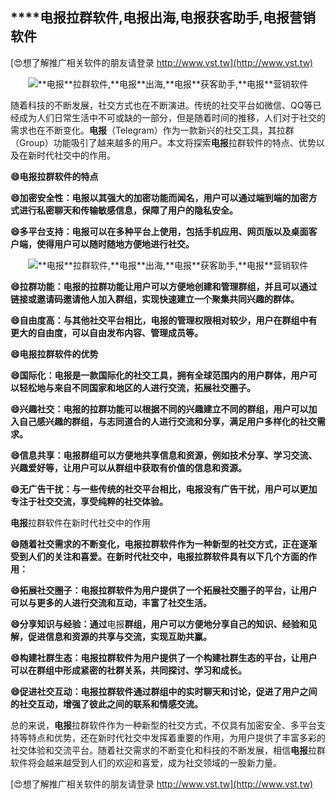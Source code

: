 ## ****电报**拉群软件,**电报**出海,**电报**获客助手,**电报**营销软件**

[😍想了解推广相关软件的朋友请登录 http://www.vst.tw](http://www.vst.tw)

 <center><img src="https://vst.tw/MP4/tuiguang/png/3.png" alt="**电报**拉群软件,**电报**出海,**电报**获客助手,**电报**营销软件"></center>

随着科技的不断发展，社交方式也在不断演进。传统的社交平台如微信、QQ等已经成为人们日常生活中不可或缺的一部分，但是随着时间的推移，人们对于社交的需求也在不断变化。**电报**（Telegram）作为一款新兴的社交工具，其拉群（Group）功能吸引了越来越多的用户。本文将探索**电报**拉群软件的特点、优势以及在新时代社交中的作用。

**😄**电报**拉群软件的特点**

**😄加密安全性：**电报**以其强大的加密功能而闻名，用户可以通过端到端的加密方式进行私密聊天和传输敏感信息，保障了用户的隐私安全。**

**😄多平台支持：**电报**可以在多种平台上使用，包括手机应用、网页版以及桌面客户端，使得用户可以随时随地方便地进行社交。**

 <center><img src="https://vst.tw/MP4/tuiguang/png/3.png" alt="**电报**拉群软件,**电报**出海,**电报**获客助手,**电报**营销软件"></center>

**😄拉群功能：**电报**的拉群功能让用户可以方便地创建和管理群组，并且可以通过链接或邀请码邀请他人加入群组，实现快速建立一个聚集共同兴趣的群体。**

**😄自由度高：与其他社交平台相比，**电报**的管理权限相对较少，用户在群组中有更大的自由度，可以自由发布内容、管理成员等。**

**😄**电报**拉群软件的优势**

**😄国际化：**电报**是一款国际化的社交工具，拥有全球范围内的用户群体，用户可以轻松地与来自不同国家和地区的人进行交流，拓展社交圈子。**

**😄兴趣社交：**电报**的拉群功能可以根据不同的兴趣建立不同的群组，用户可以加入自己感兴趣的群组，与志同道合的人进行交流和分享，满足用户多样化的社交需求。**

**😄信息共享：**电报**群组可以方便地共享信息和资源，例如技术分享、学习交流、兴趣爱好等，让用户可以从群组中获取有价值的信息和资源。**

**😄无广告干扰：与一些传统的社交平台相比，**电报**没有广告干扰，用户可以更加专注于社交交流，享受纯粹的社交体验。**

**电报**拉群软件在新时代社交中的作用

**😄随着社交需求的不断变化，**电报**拉群软件作为一种新型的社交方式，正在逐渐受到人们的关注和喜爱。在新时代社交中，**电报**拉群软件具有以下几个方面的作用：**

**😄拓展社交圈子：**电报**拉群软件为用户提供了一个拓展社交圈子的平台，让用户可以与更多的人进行交流和互动，丰富了社交生活。**

**😄分享知识与经验：通过**电报**群组，用户可以方便地分享自己的知识、经验和见解，促进信息和资源的共享与交流，实现互助共赢。**

**😄构建社群生态：**电报**拉群软件为用户提供了一个构建社群生态的平台，让用户可以在群组中形成紧密的社群关系，共同探讨、学习和成长。**

**😄促进社交互动：**电报**拉群软件通过群组中的实时聊天和讨论，促进了用户之间的社交互动，增强了彼此之间的联系和情感交流。**

总的来说，**电报**拉群软件作为一种新型的社交方式，不仅具有加密安全、多平台支持等特点和优势，还在新时代社交中发挥着重要的作用，为用户提供了丰富多彩的社交体验和交流平台。随着社交需求的不断变化和科技的不断发展，相信**电报**拉群软件将会越来越受到人们的欢迎和喜爱，成为社交领域的一股新力量。

[😍想了解推广相关软件的朋友请登录 http://www.vst.tw](http://www.vst.tw)



